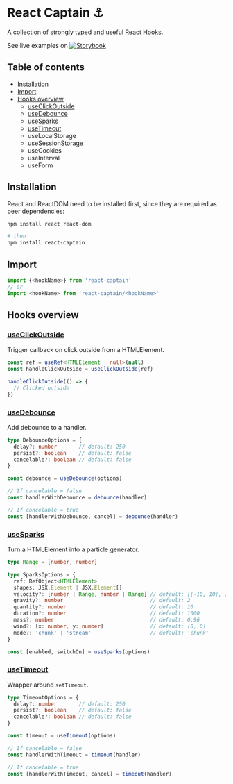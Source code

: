 # React Captain :anchor:
A collection of strongly typed and useful [React](https://reactjs.org/) [Hooks](https://reactjs.org/docs/hooks-intro.html).

See live examples on [![Storybook](https://cdn.jsdelivr.net/gh/storybooks/brand@master/badge/badge-storybook.svg)](https://react-captain.soywod.me)

## Table of contents

  - [Installation](#installation)
  - [Import](#import)
  - [Hooks overview](#hooks-overview)
    - [useClickOutside](#useclickoutside)
    - [useDebounce](#usedebounce)
    - [useSparks](#usesparks)
    - [useTimeout](#usetimeout)
    - useLocalStorage
    - useSessionStorage
    - useCookies
    - useInterval
    - useForm

## Installation

React and ReactDOM need to be installed first, since they are required as peer
dependencies:

```bash
npm install react react-dom

# then
npm install react-captain
```

## Import

```typescript
import {<hookName>} from 'react-captain'
// or
import <hookName> from 'react-captain/<hookName>'
```

## Hooks overview
### [useClickOutside](https://github.com/soywod/react-captain/tree/master/lib/useClickOutside)

Trigger callback on click outside from a HTMLElement.

```typescript
const ref = useRef<HTMLElement | null>(null)
const handleClickOutside = useClickOutside(ref)

handleClickOutside(() => {
  // Clicked outside
})
```
### [useDebounce](https://github.com/soywod/react-captain/tree/master/lib/useDebounce)

Add debounce to a handler.

```typescript
type DebounceOptions = {
  delay?: number       // default: 250
  persist?: boolean    // default: false
  cancelable?: boolean // default: false
}

const debounce = useDebounce(options)

// If cancelable = false
const handlerWithDebounce = debounce(handler)

// If cancelable = true
const [handlerWithDebounce, cancel] = debounce(handler)
```

### [useSparks](https://github.com/soywod/react-captain/tree/master/lib/useSparks)

Turn a HTMLElement into a particle generator.

```typescript
type Range = [number, number]

type SparksOptions = {
  ref: RefObject<HTMLElement>
  shapes: JSX.Element | JSX.Element[]
  velocity?: [number | Range, number | Range] // default: [[-10, 10], [17, 23]]
  gravity?: number                            // default: 2
  quantity?: number                           // default: 10
  duration?: number                           // default: 1000
  mass?: number                               // default: 0.96
  wind?: [x: number, y: number]               // default: [0, 0]
  mode?: 'chunk' | 'stream'                   // default: 'chunk'
}

const [enabled, switchOn] = useSparks(options)
```

### [useTimeout](https://github.com/soywod/react-captain/tree/master/lib/useTimeout)

Wrapper around `setTimeout`.

```typescript
type TimeoutOptions = {
  delay?: number       // default: 250
  persist?: boolean    // default: false
  cancelable?: boolean // default: false
}

const timeout = useTimeout(options)

// If cancelable = false
const handlerWithTimeout = timeout(handler)

// If cancelable = true
const [handlerWithTimeout, cancel] = timeout(handler)
```
